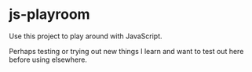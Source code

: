 # js-playroom

Use this project to play around with JavaScript. 

Perhaps testing or trying out new things I learn and want to test out here before using elsewhere.
